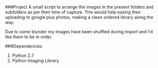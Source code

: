 ###Project
A small script to arrange the images in the present folders and subfolders as
per their time of capture. This would help easing their uploading to google
plus photos, making a clean ordered library along the way.

Due to some blunder my images have been shuffled during import and I'd like them
to be in order.

###Dependencies
1. Python 2.7
2. Python Imaging Library

